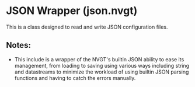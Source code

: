 # JSON Wrapper (json.nvgt)
This is a class designed to read and write JSON configuration files.

## Notes:
- This include is a wrapper of the NVGT's builtin JSON ability to ease its management, from loading to saving using various ways including string and datastreams to minimize the workload of using builtin JSON parsing functions  and having to catch the errors manually.
